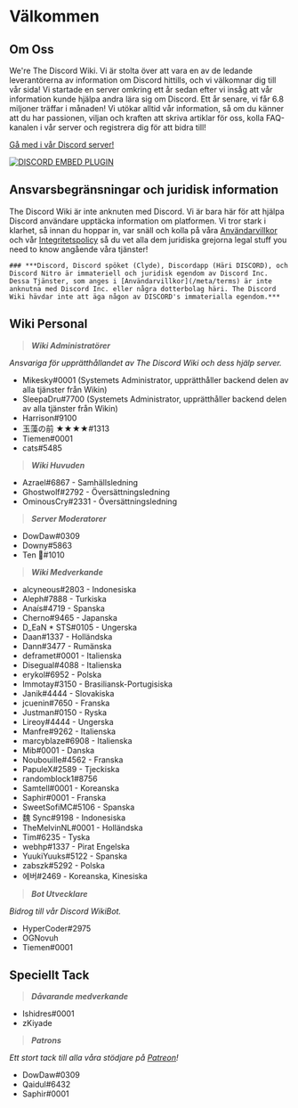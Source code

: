 <!-- TITLE: Swedish - Hem -->
<!-- SUBTITLE: Välkommen till The Discord Wiki! -->

# Välkommen
## Om Oss

We're The Discord Wiki. Vi är stolta över att vara en av de ledande leverantörerna av information om Discord hittills, och vi välkomnar dig till vår sida! Vi startade en server omkring ett år sedan efter vi insåg att vår information kunde hjälpa andra lära sig om Discord. Ett år senare, vi får 6.8 miljoner träffar i månaden! Vi utökar alltid vår information, så om du känner att du har passionen, viljan och kraften att skriva artiklar för oss, kolla FAQ-kanalen i vår server och registrera dig för att bidra till!

[Gå med i vår Discord server!](https://discord.gg/ZRJ9Ghh)

<a href="https://discord.gg/ZRJ9Ghh">![DISCORD EMBED PLUGIN](https://discordapp.com/api/guilds/367460196148183040/widget.png?style=banner2)</a>

## Ansvarsbegränsningar och juridisk information
The Discord Wiki är inte anknuten med Discord. Vi är bara här för att hjälpa Discord användare upptäcka information om platformen. Vi tror stark i klarhet, så innan du hoppar in, var snäll och kolla på våra [Användarvillkor](/meta/terms) och vår [Integritetspolicy](/meta/privacy) så du vet alla dem juridiska grejorna  legal stuff you need to know angående våra tjänster!

	### ***Discord, Discord spöket (Clyde), Discordapp (Häri DISCORD), och Discord Nitro är immateriell och juridisk egendom av Discord Inc. Dessa Tjänster, som anges i [Användarvillkor](/meta/terms) är inte anknutna med Discord Inc. eller några dotterbolag häri. The Discord Wiki hävdar inte att äga någon av DISCORD's immaterialla egendom.***

## Wiki Personal

> ***Wiki Administratörer***

*Ansvariga för upprätthållandet av The Discord Wiki och dess hjälp server.*
* Mikesky#0001 (Systemets Administrator, upprätthåller backend delen av alla tjänster från Wikin)
* SleepaDru#7700 (Systemets Administrator, upprätthåller backend delen av alla tjänster från Wikin)
* Harrison#9100
* 玉藻の前 ★★★★#1313
* Tiemen#0001
* cats#5485

> ***Wiki Huvuden***

* Azrael#6867 - Samhällsledning
* Ghostwolf#2792 - Översättningsledning
* OminousCry#2331 - Översättningsledning

> ***Server Moderatorer***

* DowDaw#0309
* Downy#5863
* Ten 🌈#1010

> ***Wiki Medverkande***

* alcyneous#2803 - Indonesiska
* Aleph#7888 - Turkiska
* Anaís#4719 - Spanska
* Cherno#9465 - Japanska
* D_EaN * STS#0105 - Ungerska
* Daan#1337 - Holländska
* Dann#3477 - Rumänska
* deframet#0001 - Italienska
* Disegual#4088 - Italienska
* erykol#6952 - Polska
* Immotay#3150 - Brasiliansk-Portugisiska
* Janik#4444 - Slovakiska
* jcuenin#7650 - Franska
* Justman#0150 - Ryska
* Lireoy#4444 - Ungerska
* Manfre#9262 - Italienska
* marcyblaze#6908 - Italienska
* Mib#0001 - Danska
* Noubouille#4562 - Franska
* PapuleX#2589 - Tjeckiska
* randomblock1#8756
* Samtell#0001 - Koreanska
* Saphir#0001 - Franska
* SweetSofiMC#5106 - Spanska
* 魏 Sync#9198 - Indonesiska
* TheMelvinNL#0001 - Holländska
* Tim#6235 - Tyska
* webhp#1337 - Pirat Engelska
* YuukiYuuks#5122 - Spanska
* zabszk#5292 - Polska
* 에버#2469 - Koreanska, Kinesiska

> ***Bot Utvecklare***

*Bidrog till vår Discord WikiBot.*
* HyperCoder#2975
* OGNovuh
* Tiemen#0001

## Speciellt Tack

> ***Dåvarande medverkande***

* Ishidres#0001
* zKiyade

> ***Patrons***

*Ett stort tack till alla våra stödjare på [Patreon](https://www.patreon.com/TheDiscordWiki)!*

* DowDaw#0309
* Qaidul#6432
* Saphir#0001
